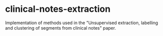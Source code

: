 # clinical-notes-extraction
Implementation of methods used in the "Unsupervised extraction, labelling and clustering of segments from clinical notes" paper.
